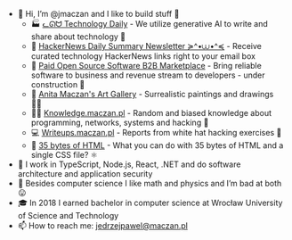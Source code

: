 - 👋 Hi, I’m @jmaczan and I like to build stuff 🔬  
  - 🏭 [ᓚᘏᗢ Technology Daily](https://bibop.app) - We utilize generative AI to write and share about technology 🤖
  - 📰 [HackerNews Daily Summary Newsletter ≽^•⩊•^≼](https://mailchi.mp/8e5a0abfd6be/h59zy01kio) - Receive curated technology HackerNews links right to your email box
  - 🌱 [Paid Open Source Software B2B Marketplace](https://poss.market) - Bring reliable software to business and revenue stream to developers - under construction 👷
  - 🎨 [Anita Maczan's Art Gallery](https://anitamaczan.pl) - Surrealistic paintings and drawings 👩‍🎨
  - 🐱‍💻 [Knowledge.maczan.pl](https://knowledge.maczan.pl) - Random and biased knowledge about programming, networks, systems and hacking 🦸
  - 💻 [Writeups.maczan.pl](https://writeups.maczan.pl) - Reports from white hat hacking exercises 🦹
  - 🧩 [35 bytes of HTML](https://35bytes.maczan.pl) - What you can do with 35 bytes of HTML and a single CSS file? ⚛
- 🔨 I work in TypeScript, Node.js, React, .NET and do software architecture and application security
- 👀 Besides computer science I like math and physics and I’m bad at both 😛
- 🎓 In 2018 I earned bachelor in computer science at Wrocław University of Science and Technology
- 📫 How to reach me: jedrzejpawel@maczan.pl
